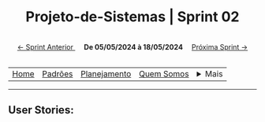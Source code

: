 <h1 align="center"> Projeto-de-Sistemas | Sprint 02</h1>

<div align="center">
    <br>
    <a href="sprint1.md">← Sprint Anterior </a>&#x2003;
    <strong>De 05/05/2024 à 18/05/2024</strong>&#x2003;
    <a href="sprint3.md">Próxima Sprint →</a><br>
    <br>
</div>

<table align="center">
    <tr>
        <td><a href="../../README.md">Home</a></td>
        <td><a href="../defaults.md">Padrões</a></td>
        <td><a href="../plan.md">Planejamento</a></td>
        <td><a href="../us.md">Quem Somos</a></td>
        <td>
            <details style="position: relative;">
                <summary>Mais</summary>
                <ul style="position: absolute; background: transparent;">
                    <li><a href="../contact.md">Contato</a></li>
                    <li><a href="../sup.md">Suporte</a></li>
                    <li><a href="../faq.md">FAQ</a></li>
                </ul>
            </details>
        </td>
    </tr>
</table>

<hr>

## User Stories: